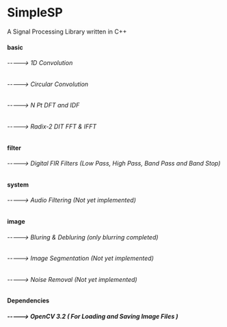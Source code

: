 # SimpleSP
A Signal Processing Library written in C++

#### basic 
###### -----> 1D Convolution <br />
###### -----> Circular Convolution <br />
###### -----> N Pt DFT and IDF <br />
###### -----> Radix-2 DIT FFT & IFFT <br />

#### filter 
###### -----> Digital FIR Filters (Low Pass, High Pass, Band Pass and Band Stop)<br />

#### system
###### -----> Audio Filtering (Not yet implemented) <br />

#### image
###### -----> Bluring & Debluring (only blurring completed) <br />
###### -----> Image Segmentation (Not yet implemented) <br />
###### -----> Noise Removal (Not yet implemented) <br />

#### Dependencies
##### -----> OpenCV 3.2 ( For Loading and Saving Image Files ) <br />